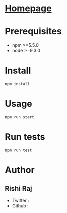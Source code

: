 # [Homepage](https://similarpng.com/house-icon-illustration-on-transparent-background-png/)

# Prerequisites

  * npm >=5.5.0
  * node >=9.3.0

# Install

```
npm install
```

# Usage

```
npm run start
```

# Run tests

```
npm run test
```

# Author

## Rishi Raj

  * Twitter :
  * Github :
